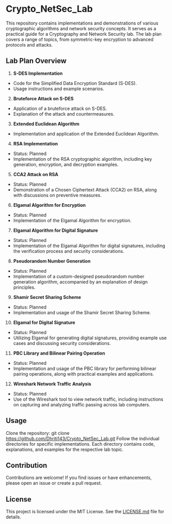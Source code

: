 # Crypto_NetSec_Lab
This repository contains implementations and demonstrations of various cryptographic algorithms and network security concepts. It serves as a practical guide for a Cryptography and Network Security lab. The lab plan covers a range of topics, from symmetric-key encryption to advanced protocols and attacks.

## Lab Plan Overview
1. **S-DES Implementation**
  - Code for the Simplified Data Encryption Standard (S-DES).
  - Usage instructions and example scenarios.
2. **Bruteforce Attack on S-DES**
  - Application of a bruteforce attack on S-DES.
  - Explanation of the attack and countermeasures.
3. **Extended Euclidean Algorithm**
  - Implementation and application of the Extended Euclidean Algorithm.
4. **RSA Implementation**
  - Status: Planned
  - Implementation of the RSA cryptographic algorithm, including key generation, encryption, and decryption examples.
5. **CCA2 Attack on RSA**
  - Status: Planned
  - Demonstration of a Chosen Ciphertext Attack (CCA2) on RSA, along with discussions on preventive measures.
6. **Elgamal Algorithm for Encryption**
  - Status: Planned
  - Implementation of the Elgamal Algorithm for encryption.
7. **Elgamal Algorithm for Digital Signature**
  - Status: Planned
  - Implementation of the Elgamal Algorithm for digital signatures, including the verification process and security considerations.
8. **Pseudorandom Number Generation**
  - Status: Planned
  - Implementation of a custom-designed pseudorandom number generation algorithm, accompanied by an explanation of design principles.
9. **Shamir Secret Sharing Scheme**
  - Status: Planned
  - Implementation and usage of the Shamir Secret Sharing Scheme.
10. **Elgamal for Digital Signature**
  - Status: Planned
  - Utilizing Elgamal for generating digital signatures, providing example use cases and discussing security considerations.
11. **PBC Library and Bilinear Pairing Operation**
  - Status: Planned
  - Implementation and usage of the PBC library for performing bilinear pairing operations, along with practical examples and applications.
12. **Wireshark Network Traffic Analysis**
  - Status: Planned
  - Use of the Wireshark tool to view network traffic, including instructions on capturing and analyzing traffic passing across lab computers.

## Usage
Clone the repository: git clone https://github.com/Dhriti143/Crypto_NetSec_Lab.git
Follow the individual directories for specific implementations.
Each directory contains code, explanations, and examples for the respective lab topic.

## Contribution
Contributions are welcome! If you find issues or have enhancements, please open an issue or create a pull request.

## License
This project is licensed under the MIT License. See the [LICENSE.md](LICENSE) file for details.
